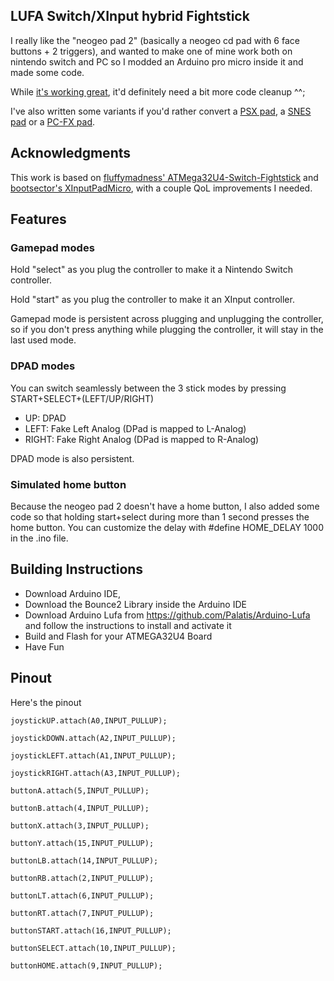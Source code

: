 ## LUFA Switch/XInput hybrid Fightstick

I really like the "neogeo pad 2" (basically a neogeo cd pad with 6 face buttons + 2 triggers), and wanted to make one of mine work both on nintendo switch and PC so I modded an Arduino pro micro inside it and made some code.

While [it's working great](https://www.instagram.com/p/B56IP1AIHOc/), it'd definitely need a bit more code cleanup ^^;

I've also written some variants if you'd rather convert a [PSX pad](https://github.com/CrazyRedMachine/LUFAHybridFightstick/tree/PSX), a [SNES pad](https://github.com/CrazyRedMachine/LUFAHybridFightstick/tree/SNES) or a [PC-FX pad](https://github.com/CrazyRedMachine/LUFAHybridFightstick/tree/PCFX).

## Acknowledgments

This work is based on [fluffymadness' ATMega32U4-Switch-Fightstick](https://github.com/fluffymadness/ATMega32U4-Switch-Fightstick)
 and [bootsector's XInputPadMicro](https://github.com/bootsector/XInputPadMicro), with a couple QoL improvements I needed.
 
## Features

### Gamepad modes

Hold "select" as you plug the controller to make it a Nintendo Switch controller.

Hold "start" as you plug the controller to make it an XInput controller.

Gamepad mode is persistent across plugging and unplugging the controller, so if you don't press anything while plugging the controller, it will stay in the last used mode. 

### DPAD modes

You can switch seamlessly between the 3 stick modes by pressing START+SELECT+(LEFT/UP/RIGHT)

- UP: DPAD 
- LEFT: Fake Left Analog (DPad is mapped to L-Analog)
- RIGHT: Fake Right Analog (DPad is mapped to R-Analog)

DPAD mode is also persistent.

### Simulated home button

Because the neogeo pad 2 doesn't have a home button, I also added some code so that holding start+select during more than 1 second presses the home button. You can customize the delay with #define HOME_DELAY 1000 in the .ino file.

## Building Instructions

- Download Arduino IDE, 
- Download the Bounce2 Library inside the Arduino IDE
- Download Arduino Lufa from https://github.com/Palatis/Arduino-Lufa and follow the instructions to install and activate it
- Build and Flash for your ATMEGA32U4 Board
- Have Fun

## Pinout

Here's the pinout

	joystickUP.attach(A0,INPUT_PULLUP);
	
	joystickDOWN.attach(A2,INPUT_PULLUP);
	
	joystickLEFT.attach(A1,INPUT_PULLUP);
	
	joystickRIGHT.attach(A3,INPUT_PULLUP);
	
	buttonA.attach(5,INPUT_PULLUP);
	
	buttonB.attach(4,INPUT_PULLUP);
	
	buttonX.attach(3,INPUT_PULLUP);
	
	buttonY.attach(15,INPUT_PULLUP);
	
	buttonLB.attach(14,INPUT_PULLUP);
	
	buttonRB.attach(2,INPUT_PULLUP);
	
	buttonLT.attach(6,INPUT_PULLUP);
	
	buttonRT.attach(7,INPUT_PULLUP);
	
	buttonSTART.attach(16,INPUT_PULLUP);
	
	buttonSELECT.attach(10,INPUT_PULLUP);
	
	buttonHOME.attach(9,INPUT_PULLUP);
	
